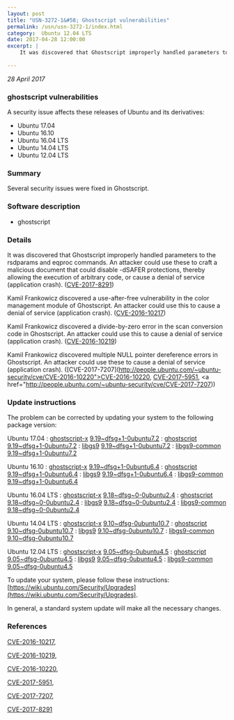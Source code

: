 ```yaml
---
layout: post
title: "USN-3272-1&#58; Ghostscript vulnerabilities"
permalink: /usn/usn-3272-1/index.html
category:  Ubuntu 12.04 LTS
date: 2017-04-28 12:00:00
excerpt: |
    It was discovered that Ghostscript improperly handled parameters to the rsdparams and eqproc commands. An attacker could use these to craft a malicious document that could disable -dSAFER protections, thereby allowing the execution of arbitrary code, or cause a denial of service (application crash). ([CVE-2017-8291](http://people.ubuntu.com/~ubuntu-security/cve/CVE-2017-8291))
    
--- 
```

 
 

*28 April 2017*

### ghostscript vulnerabilities

A security issue affects these releases of Ubuntu and its derivatives:

* Ubuntu 17.04
* Ubuntu 16.10
* Ubuntu 16.04 LTS
* Ubuntu 14.04 LTS
* Ubuntu 12.04 LTS

### Summary

Several security issues were fixed in Ghostscript. 

### Software description

* ghostscript 

### Details

It was discovered that Ghostscript improperly handled parameters to the rsdparams and eqproc commands. An attacker could use these to craft a malicious document that could disable -dSAFER protections, thereby allowing the execution of arbitrary code, or cause a denial of service (application crash). ([CVE-2017-8291](http://people.ubuntu.com/~ubuntu-security/cve/CVE-2017-8291))

Kamil Frankowicz discovered a use-after-free vulnerability in the color management module of Ghostscript. An attacker could use this to cause a denial of service (application crash). ([CVE-2016-10217](http://people.ubuntu.com/~ubuntu-security/cve/CVE-2016-10217))

Kamil Frankowicz discovered a divide-by-zero error in the scan conversion code in Ghostscript. An attacker could use this to cause a denial of service (application crash). ([CVE-2016-10219](http://people.ubuntu.com/~ubuntu-security/cve/CVE-2016-10219))

Kamil Frankowicz discovered multiple NULL pointer dereference errors in Ghostscript. An attacker could use these to cause a denial of service (application crash). ([CVE-2017-7207](http://people.ubuntu.com/~ubuntu-security/cve/CVE-2016-10220">CVE-2016-10220</a>, <a href="http://people.ubuntu.com/~ubuntu-security/cve/CVE-2017-5951">CVE-2017-5951</a>, <a href="http://people.ubuntu.com/~ubuntu-security/cve/CVE-2017-7207)) 

### Update instructions

The problem can be corrected by updating your system to the following package version:

Ubuntu 17.04
 : [ghostscript-x](https://launchpad.net/ubuntu/+source/ghostscript) <span> [9.19~dfsg+1-0ubuntu7.2](https://launchpad.net/ubuntu/+source/ghostscript/9.19~dfsg+1-0ubuntu7.2) </span> 
 : [ghostscript](https://launchpad.net/ubuntu/+source/ghostscript) <span> [9.19~dfsg+1-0ubuntu7.2](https://launchpad.net/ubuntu/+source/ghostscript/9.19~dfsg+1-0ubuntu7.2) </span> 
 : [libgs9](https://launchpad.net/ubuntu/+source/ghostscript) <span> [9.19~dfsg+1-0ubuntu7.2](https://launchpad.net/ubuntu/+source/ghostscript/9.19~dfsg+1-0ubuntu7.2) </span> 
 : [libgs9-common](https://launchpad.net/ubuntu/+source/ghostscript) <span> [9.19~dfsg+1-0ubuntu7.2](https://launchpad.net/ubuntu/+source/ghostscript/9.19~dfsg+1-0ubuntu7.2) </span> 

Ubuntu 16.10
 : [ghostscript-x](https://launchpad.net/ubuntu/+source/ghostscript) <span> [9.19~dfsg+1-0ubuntu6.4](https://launchpad.net/ubuntu/+source/ghostscript/9.19~dfsg+1-0ubuntu6.4) </span> 
 : [ghostscript](https://launchpad.net/ubuntu/+source/ghostscript) <span> [9.19~dfsg+1-0ubuntu6.4](https://launchpad.net/ubuntu/+source/ghostscript/9.19~dfsg+1-0ubuntu6.4) </span> 
 : [libgs9](https://launchpad.net/ubuntu/+source/ghostscript) <span> [9.19~dfsg+1-0ubuntu6.4](https://launchpad.net/ubuntu/+source/ghostscript/9.19~dfsg+1-0ubuntu6.4) </span> 
 : [libgs9-common](https://launchpad.net/ubuntu/+source/ghostscript) <span> [9.19~dfsg+1-0ubuntu6.4](https://launchpad.net/ubuntu/+source/ghostscript/9.19~dfsg+1-0ubuntu6.4) </span> 

Ubuntu 16.04 LTS
 : [ghostscript-x](https://launchpad.net/ubuntu/+source/ghostscript) <span> [9.18~dfsg~0-0ubuntu2.4](https://launchpad.net/ubuntu/+source/ghostscript/9.18~dfsg~0-0ubuntu2.4) </span> 
 : [ghostscript](https://launchpad.net/ubuntu/+source/ghostscript) <span> [9.18~dfsg~0-0ubuntu2.4](https://launchpad.net/ubuntu/+source/ghostscript/9.18~dfsg~0-0ubuntu2.4) </span> 
 : [libgs9](https://launchpad.net/ubuntu/+source/ghostscript) <span> [9.18~dfsg~0-0ubuntu2.4](https://launchpad.net/ubuntu/+source/ghostscript/9.18~dfsg~0-0ubuntu2.4) </span> 
 : [libgs9-common](https://launchpad.net/ubuntu/+source/ghostscript) <span> [9.18~dfsg~0-0ubuntu2.4](https://launchpad.net/ubuntu/+source/ghostscript/9.18~dfsg~0-0ubuntu2.4) </span> 

Ubuntu 14.04 LTS
 : [ghostscript-x](https://launchpad.net/ubuntu/+source/ghostscript) <span> [9.10~dfsg-0ubuntu10.7](https://launchpad.net/ubuntu/+source/ghostscript/9.10~dfsg-0ubuntu10.7) </span> 
 : [ghostscript](https://launchpad.net/ubuntu/+source/ghostscript) <span> [9.10~dfsg-0ubuntu10.7](https://launchpad.net/ubuntu/+source/ghostscript/9.10~dfsg-0ubuntu10.7) </span> 
 : [libgs9](https://launchpad.net/ubuntu/+source/ghostscript) <span> [9.10~dfsg-0ubuntu10.7](https://launchpad.net/ubuntu/+source/ghostscript/9.10~dfsg-0ubuntu10.7) </span> 
 : [libgs9-common](https://launchpad.net/ubuntu/+source/ghostscript) <span> [9.10~dfsg-0ubuntu10.7](https://launchpad.net/ubuntu/+source/ghostscript/9.10~dfsg-0ubuntu10.7) </span> 

Ubuntu 12.04 LTS
 : [ghostscript-x](https://launchpad.net/ubuntu/+source/ghostscript) <span> [9.05~dfsg-0ubuntu4.5](https://launchpad.net/ubuntu/+source/ghostscript/9.05~dfsg-0ubuntu4.5) </span> 
 : [ghostscript](https://launchpad.net/ubuntu/+source/ghostscript) <span> [9.05~dfsg-0ubuntu4.5](https://launchpad.net/ubuntu/+source/ghostscript/9.05~dfsg-0ubuntu4.5) </span> 
 : [libgs9](https://launchpad.net/ubuntu/+source/ghostscript) <span> [9.05~dfsg-0ubuntu4.5](https://launchpad.net/ubuntu/+source/ghostscript/9.05~dfsg-0ubuntu4.5) </span> 
 : [libgs9-common](https://launchpad.net/ubuntu/+source/ghostscript) <span> [9.05~dfsg-0ubuntu4.5](https://launchpad.net/ubuntu/+source/ghostscript/9.05~dfsg-0ubuntu4.5) </span> 

To update your system, please follow these instructions: [https://wiki.ubuntu.com/Security/Upgrades](https://wiki.ubuntu.com/Security/Upgrades).

In general, a standard system update will make all the necessary changes. 

### References

 
 [CVE-2016-10217](http://people.ubuntu.com/~ubuntu-security/cve/CVE-2016-10217), 

 [CVE-2016-10219](http://people.ubuntu.com/~ubuntu-security/cve/CVE-2016-10219), 

 [CVE-2016-10220](http://people.ubuntu.com/~ubuntu-security/cve/CVE-2016-10220), 

 [CVE-2017-5951](http://people.ubuntu.com/~ubuntu-security/cve/CVE-2017-5951), 

 [CVE-2017-7207](http://people.ubuntu.com/~ubuntu-security/cve/CVE-2017-7207), 

 [CVE-2017-8291](http://people.ubuntu.com/~ubuntu-security/cve/CVE-2017-8291)
 

